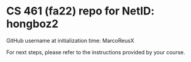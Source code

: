 # CS 461 (fa22) repo for NetID: hongboz2

GitHub username at initialization time: MarcoReusX

For next steps, please refer to the instructions provided by your course.
